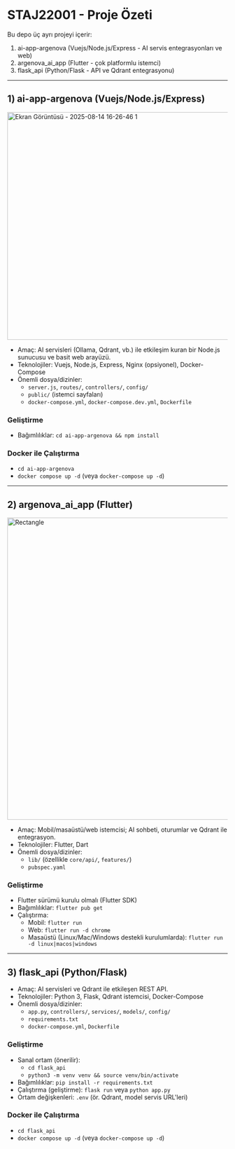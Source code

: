 # STAJ22001 - Proje Özeti

Bu depo üç ayrı projeyi içerir:

1. ai-app-argenova (Vuejs/Node.js/Express - AI servis entegrasyonları ve web)
2. argenova_ai_app (Flutter - çok platformlu istemci)
3. flask_api (Python/Flask - API ve Qdrant entegrasyonu)

---

## 1) ai-app-argenova (Vuejs/Node.js/Express)
<img width="1017" height="520" alt="Ekran Görüntüsü - 2025-08-14 16-26-46 1" src="https://github.com/user-attachments/assets/c4cb1860-93b7-4ad9-8211-f0286b3fa67a" />

-   Amaç: AI servisleri (Ollama, Qdrant, vb.) ile etkileşim kuran bir Node.js sunucusu ve basit web arayüzü.
-   Teknolojiler: Vuejs, Node.js, Express, Nginx (opsiyonel), Docker-Compose
-   Önemli dosya/dizinler:
    -   `server.js`, `routes/`, `controllers/`, `config/`
    -   `public/` (istemci sayfaları)
    -   `docker-compose.yml`, `docker-compose.dev.yml`, `Dockerfile`

### Geliştirme

-   Bağımlılıklar: `cd ai-app-argenova && npm install`

### Docker ile Çalıştırma

-   `cd ai-app-argenova`
-   `docker compose up -d` (veya `docker-compose up -d`)

---

## 2) argenova_ai_app (Flutter)
<img width="624" height="690" alt="Rectangle" src="https://github.com/user-attachments/assets/f0e32024-2e40-4e1e-8ea0-9506e9a608a9" />

-   Amaç: Mobil/masaüstü/web istemcisi; AI sohbeti, oturumlar ve Qdrant ile entegrasyon.
-   Teknolojiler: Flutter, Dart
-   Önemli dosya/dizinler:
    -   `lib/` (özellikle `core/api/`, `features/`)
    -   `pubspec.yaml`

### Geliştirme

-   Flutter sürümü kurulu olmalı (Flutter SDK)
-   Bağımlılıklar: `flutter pub get`
-   Çalıştırma:
    -   Mobil: `flutter run`
    -   Web: `flutter run -d chrome`
    -   Masaüstü (Linux/Mac/Windows destekli kurulumlarda): `flutter run -d linux|macos|windows`

---

## 3) flask_api (Python/Flask)

-   Amaç: AI servisleri ve Qdrant ile etkileşen REST API.
-   Teknolojiler: Python 3, Flask, Qdrant istemcisi, Docker-Compose
-   Önemli dosya/dizinler:
    -   `app.py`, `controllers/`, `services/`, `models/`, `config/`
    -   `requirements.txt`
    -   `docker-compose.yml`, `Dockerfile`

### Geliştirme

-   Sanal ortam (önerilir):
    -   `cd flask_api`
    -   `python3 -m venv venv && source venv/bin/activate`
-   Bağımlılıklar: `pip install -r requirements.txt`
-   Çalıştırma (geliştirme): `flask run` veya `python app.py`
-   Ortam değişkenleri: `.env` (ör. Qdrant, model servis URL'leri)

### Docker ile Çalıştırma

-   `cd flask_api`
-   `docker compose up -d` (veya `docker-compose up -d`)



